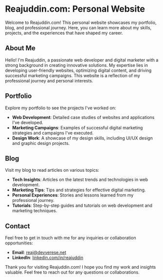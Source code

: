 # Reajuddin.com: Personal Website

Welcome to Reajuddin.com! This personal website showcases my portfolio, blog, and professional journey. Here, you can learn more about my skills, projects, and the experiences that have shaped my career.

## About Me

Hello! I'm Reajuddin, a passionate web developer and digital marketer with a strong background in creating innovative solutions. My expertise lies in developing user-friendly websites, optimizing digital content, and driving successful marketing campaigns. This website is a reflection of my professional journey and personal interests.

## Portfolio

Explore my portfolio to see the projects I've worked on:

- **Web Development**: Detailed case studies of websites and applications I've developed.
- **Marketing Campaigns**: Examples of successful digital marketing strategies and campaigns I've executed.
- **Design Work**: A showcase of my design skills, including UI/UX design and graphic design projects.

## Blog

Visit my blog to read articles on various topics:

- **Tech Insights**: Articles on the latest trends and technologies in web development.
- **Marketing Tips**: Tips and strategies for effective digital marketing.
- **Personal Experiences**: Stories and lessons learned from my professional journey.
- **Tutorials**: Step-by-step guides and tutorials on web development and marketing techniques.

## Contact

Feel free to get in touch with me for any inquiries or collaboration opportunities:

- **Email**: [reaj@devverese.net](mailto:reaj@devverse.net)
- **LinkedIn**: [linkedin.com/in/reajuddin](https://linkedin.com/in/reajuddin)


Thank you for visiting Reajuddin.com! I hope you find my work and insights valuable. Feel free to reach out for any questions or collaborations.
